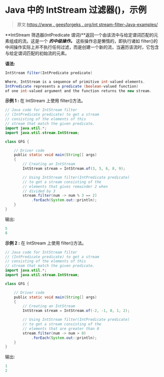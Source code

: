 # Java 中的 IntStream 过滤器()，示例

> 原文:[https://www . geesforgeks . org/int stream-filter-Java-examples/](https://www.geeksforgeeks.org/intstream-filter-java-examples/)

**IntStream 筛选器(IntPredicate 谓词)**返回一个由该流中与给定谓词匹配的元素组成的流。这是一个 ***的中级操作。*** 这些操作总是懒惰的，即执行诸如 filter()的中间操作实际上并不执行任何过滤，而是创建一个新的流，当遍历该流时，它包含与给定谓词匹配的初始流的元素。

**语法:**

```java
IntStream filter(IntPredicate predicate)

Where, IntStream is a sequence of primitive int-valued elements.
IntPredicate represents a predicate (boolean-valued function) 
of one int-valued argument and the function returns the new stream.

```

**示例 1 :** 在 IntStream 上使用 filter()方法。

```java
// Java code for IntStream filter
// (IntPredicate predicate) to get a stream
// consisting of the elements of this
// stream that match the given predicate.
import java.util.*;
import java.util.stream.IntStream;

class GFG {

    // Driver code
    public static void main(String[] args)
    {
        // Creating an IntStream
        IntStream stream = IntStream.of(3, 5, 6, 8, 9);

        // Using IntStream filter(IntPredicate predicate)
        // to get a stream consisting of the
        // elements that gives remainder 2 when
        // divided by 3
        stream.filter(num -> num % 3 == 2)
            .forEach(System.out::println);
    }
}
```

输出:

```java
5
8

```

**示例 2 :** 在 IntStream 上使用 filter()方法。

```java
// Java code for IntStream filter
// (IntPredicate predicate) to get a stream
// consisting of the elements of this
// stream that match the given predicate.
import java.util.*;
import java.util.stream.IntStream;

class GFG {

    // Driver code
    public static void main(String[] args)
    {
        // Creating an IntStream
        IntStream stream = IntStream.of(-2, -1, 0, 1, 2);

        // Using IntStream filter(IntPredicate predicate)
        // to get a stream consisting of the
        // elements that are greater than 0
        stream.filter(num -> num > 0)
            .forEach(System.out::println);
    }
}
```

输出:

```java
1
2

```
